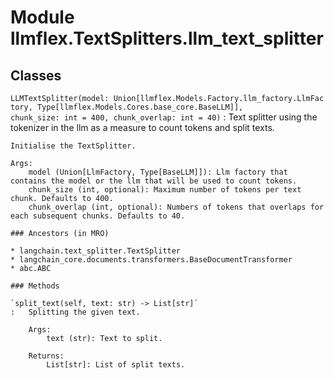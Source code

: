Module llmflex.TextSplitters.llm_text_splitter
==============================================

Classes
-------

`LLMTextSplitter(model: Union[llmflex.Models.Factory.llm_factory.LlmFactory, Type[llmflex.Models.Cores.base_core.BaseLLM]], chunk_size: int = 400, chunk_overlap: int = 40)`
:   Text splitter using the tokenizer in the llm as a measure to count tokens and split texts.
        
    
    Initialise the TextSplitter.
    
    Args:
        model (Union[LlmFactory, Type[BaseLLM]]): Llm factory that contains the model or the llm that will be used to count tokens.
        chunk_size (int, optional): Maximum number of tokens per text chunk. Defaults to 400.
        chunk_overlap (int, optional): Numbers of tokens that overlaps for each subsequent chunks. Defaults to 40.

    ### Ancestors (in MRO)

    * langchain.text_splitter.TextSplitter
    * langchain_core.documents.transformers.BaseDocumentTransformer
    * abc.ABC

    ### Methods

    `split_text(self, text: str) ‑> List[str]`
    :   Splitting the given text.
        
        Args:
            text (str): Text to split.
        
        Returns:
            List[str]: List of split texts.